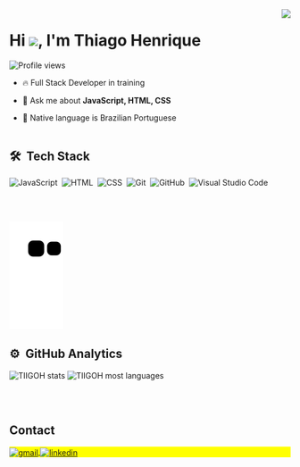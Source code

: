 <img align="right" height="490em" src="https://raw.githubusercontent.com/gist/TIIGOH/a3faa33c8719957571fbd89549d22f3b/raw/2edc144b233d0c9da1e194fecd8a27ac92d10f90/github.svg"/>
<h1 align="left">Hi <img src="https://raw.githubusercontent.com/TIIGOH/TIIGOH/master/hi.gif" height="30px">, I'm Thiago Henrique</h1>
<p align="left"> <img src="https://komarev.com/ghpvc/?username=TIIGOH&color=yellow" alt="Profile views" /> </p>

- 🔥 Full Stack Developer in training 

- 💬 Ask me about **JavaScript, HTML, CSS**

- 📝 Native language is Brazilian Portuguese
<br><br>

## 🛠 &nbsp;Tech Stack

![JavaScript](https://img.shields.io/badge/-JavaScript-05122A?style=flat&logo=javascript)&nbsp;
![HTML](https://img.shields.io/badge/-HTML-05122A?style=flat&logo=HTML5)&nbsp;
![CSS](https://img.shields.io/badge/-CSS-05122A?style=flat&logo=CSS3&logoColor=1572B6)&nbsp;
![Git](https://img.shields.io/badge/-Git-05122A?style=flat&logo=git)&nbsp;
![GitHub](https://img.shields.io/badge/-GitHub-05122A?style=flat&logo=github)&nbsp;
![Visual Studio Code](https://img.shields.io/badge/-Visual%20Studio%20Code-05122A?style=flat&logo=visual-studio-code&logoColor=007ACC)&nbsp;

<br><br>

![Snake animation](https://github.com/TIIGOH/TIIGOH/blob/output/github-contribution-grid-snake.svg)

## ⚙️ &nbsp;GitHub Analytics

<p align="left">
<img width="530em" src="https://github-readme-stats.vercel.app/api?username=TIIGOH&show_icons=true&theme=holi" alt="TIIGOH stats"/>
<img width="530em" src="https://github-readme-stats.vercel.app/api/top-langs/?username=TIIGOH&layout=compact&theme=holi" alt="TIIGOH most languages"/>
</p>


<br><br>

## Contact

<p align="left" style="background:yellow">
<a href="mailto: thiagosilva.trab@gmail.com" target="_blank">
  <img align="center" src="https://img.shields.io/badge/-thiagosilva.trab-05122A?style=flat&logo=gmail" alt="gmail"/>
</a>
<a href="https://www.linkedin.com/in/thihrq/" target="_blank">
  <img align="center" src="https://img.shields.io/badge/-Thiago Henrique-05122A?style=flat&logo=linkedin" alt="linkedin"/>
</a>
</p>
